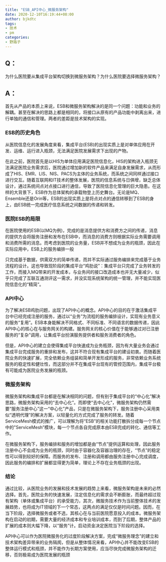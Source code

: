 ```yaml
---
title: "ESB_API中心_微服务架构"
date: 2020-12-10T16:19:44+08:00
author: bjkdtc
tags:
- 技术
- pm
categories:
- 野路子
---
```


## Q：

为什么医院要从集成平台架构切换到微服务架构？为什么医院要选择微服务架构？

## A：

首先从产品的本质上来说，ESB和微服务架构解决的是同一个问题：功能和业务的解耦。甚至在解决的思路上都是相同的，将接口从原有的产品功能中剥离出来，进行单独的通信和管理。两者的差距是技术架构的实现。

### ESB的历史角色

从医院信息化的发展角度来看，集成平台(ESB)的出现实质上是对单体应用在开发、运维、运行进入瓶颈，无法满足医院发展需求下出现的产物。

在此之前，医院首先是以HIS为单体应用满足医院信息化，HIS的架构进入瓶颈无法满足医院业务需求后，医院通过增加新的软件产品来满足自身发展需求，从而形成了HIS、EMR、LIS、NIS、PACS为主体的业务系统，而系统之间同样通过接口进行交互。随着互联网和IT技术的整体发展，医院的信息系统与日俱增，缺乏总体设计，通过系统间点对点接口进行通信，导致了医院信息化管理的巨大隐患。在这样的大背景下，ESB作为总体架构的承载物登上历史舞台。无论是MQ、Ensemble还是Orin等，ESB的出现实质上是将点对点的通信转移到了ESB的身上，由ESB统一完成医疗信息系统之间数据的传递和转发。

### 医院ESB的局限

在医院使用的ESB(以MQ为例)，完成的是消息提供方和消费方之间的传递，消息的提供方会将服务注册和发布在ESB中，而消息的消费方则根据实际业务需要调用和消费所需的消息。而考虑到医院的业务量，ESB并不想成为业务的瓶颈，因此在实际应用中，ESB上的服务编排一般

只完成基于数据，供需双方的简单传递，而并不实际通过服务编排来完成基于业务流程的设计。这也导致现阶段的集成平台“鸡肋说”：集成平台只完成了业务转发的工作，而接入MQ带来的开发成本，与业务间的接口改造成本也并无大量减少，似乎只完成了互联互通测评这一需求，并没实现系统架构的统一管理，并不能实现医院信息化的“精简”。

### API中心

为了解决ESB鸡肋问题，出现了API中心的概念。API中心的目的在于激活集成平台中已经完成注册的服务，通过以“业务”为流程的服务编排设计，实现有业务意义的服务“复用”。ESB本身能解决不同格式、不同标准、不同语言的数据传递，因此API中心的核心在与服务网关的构建。服务网关的核心价值在于能够通过对已注册服务的“复杂”调用，让集成平台扮演服务提供者和服务消费者的角色。

但是，API中心的建立会使得集成平台快速成为业务瓶颈，因为有大量业务会通过集成平台完成服务的重排和发布，这并不符合现有集成平台的建设初衷。而随着医院业务的快速扩展，完全依赖业务组装和简单开发形成的服务，非常依赖业务系统服务的稳定性和健壮性，而这部分并不在集成平台现有的管控范围内，集成平台极有可能成为医院业务发展的瓶颈。

### 微服务架构

微服务架构和集成平台都是在解决相同的问题，但有别于集成平台的“中心化”解决思路，微服务架构采用的“去中心化”。而即使“去中心化”，微服务架构仍然需要“服务注册中心”这一“中心化”产品，只是在微服务架构下，服务注册中心采用类似“透明代理”的解决方案，以轻量化的方式完成了服务的转发。随着ServiceMesh模式的推广，可以理解为将“ESB”的相关功能打散拆分成每一个节点中的"ServiceMesh”模块，每一个节点各自完成原本由ESB完成的转化、通信等工作。

在微服务架构下，服务编排和服务的增加都是由“节点”提供运算和处理，因此服务注册中心不会成为业务的瓶颈，同时由于容器化及容器治理的存在，“节点”的稳定性可以得到较好的保障。而服务的发布、注册和调用都由服务注册中心完成调度，因此服务的编排和扩展都显得更为简单，理论上不存在业务瓶颈的出现。

### 结论

通过比较，从医院业务的发展和技术发展的趋势上来看，微服务架构是未来的必然选择。首先，医院业务的快速发展，注定信息化的需求会不断膨胀，而最终超过现有架构（单体或集成平台）的承受能力，其次，微服务技术作为当前整体技术的发展趋势，也将成为IT领域的下一个常态，这两点的满足仅仅是时间问题。因而，在当下阶段，选择微服务或者不选，其核心在与当前医院愿意投入的成本。微服务架构在启动的初期，需要大量的经济成本和专业培训成本，而到了后期，整体产品的扩展的成本则大幅下降，以“服务”计。启动资金决定医院当下阶段的选择。

API中心可以作为医院微服务化的过度阶段解决方案，完成“微服务理念”的建立和技术架构差异带来的业务隔阂，但是从整体情况来看，API中心并不能改变ESB的整体运行模式和瓶颈，并不能作为长期方案使用，应当尽快完成微服务架构的迁移，否则极易成为医院发展的瓶颈